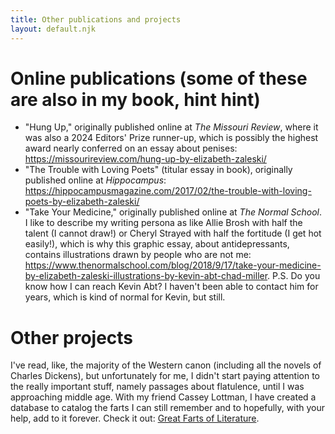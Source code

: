 ```yaml
---
title: Other publications and projects
layout: default.njk
---
```


# Online publications (some of these are also in my book, hint hint)

- "Hung Up," originally published online at <i> The Missouri Review</i>, where it was also a 2024 Editors' Prize runner-up, which is possibly the highest award nearly conferred on an essay about penises: https://missourireview.com/hung-up-by-elizabeth-zaleski/
- "The Trouble with Loving Poets" (titular essay in book), originally published online at <i>Hippocampus</i>: https://hippocampusmagazine.com/2017/02/the-trouble-with-loving-poets-by-elizabeth-zaleski/
- "Take Your Medicine," originally published online at <i>The Normal School</i>. I like to describe my writing persona as like Allie Brosh with half the talent (I cannot draw!) or Cheryl Strayed with half the fortitude (I get hot easily!), which is why this graphic essay, about antidepressants, contains illustrations drawn by people who are not me: https://www.thenormalschool.com/blog/2018/9/17/take-your-medicine-by-elizabeth-zaleski-illustrations-by-kevin-abt-chad-miller. P.S. Do you know how I can reach Kevin Abt? I haven't been able to contact him for years, which is kind of normal for Kevin, but still.

# Other projects

I've read, like, the majority of the Western canon (including all the novels of Charles Dickens), but unfortunately for me, I didn't start paying attention to the really important stuff, namely passages about flatulence, until I was approaching middle age. With my friend Cassey Lottman, I have created a database to catalog the farts I can still remember and to hopefully, with your help, add to it forever. Check it out: <a href="https://greatfartsofliterature.com/">Great Farts of Literature</a>.
